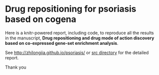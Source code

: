 # Drug repositioning for psoriasis based on cogena

Here is a knitr-powered report, including code, to reproduce all the results in 
the manuscript, **Drug repositioning and drug mode of action discovery based 
on co-expressed gene-set enrichment analysis**.

See http://zhilongjia.github.io/psoriasis/ or [src directory](https://github.com/zhilongjia/psoriasis/tree/master/src) for the detailed report.

Thank you
